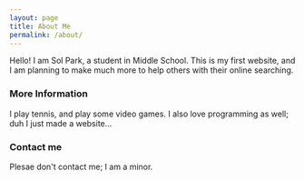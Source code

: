 ```yaml
---
layout: page
title: About Me
permalink: /about/
---
```


Hello! I am Sol Park, a student in Middle School. This is my first website, and I am planning to make much more to help others with their online searching.

### More Information

I play tennis, and play some video games. I also love programming as well; duh I just made a website...

### Contact me

Plesae don't contact me; I am a minor.
